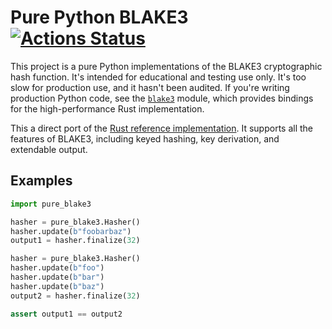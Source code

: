 # Pure Python BLAKE3 [![Actions Status](https://github.com/oconnor663/pure_python_blake3/workflows/tests/badge.svg)](https://github.com/oconnor663/pure_python_blake3/actions)

This project is a pure Python implementations of the BLAKE3 cryptographic hash
function. It's intended for educational and testing use only. It's too slow for
production use, and it hasn't been audited. If you're writing production Python
code, see the [`blake3`](https://pypi.org/project/blake3/) module, which
provides bindings for the high-performance Rust implementation.

This a direct port of the [Rust reference
implementation](https://github.com/BLAKE3-team/BLAKE3/blob/master/reference_impl/reference_impl.rs).
It supports all the features of BLAKE3, including keyed hashing, key
derivation, and extendable output.

## Examples

```python
import pure_blake3

hasher = pure_blake3.Hasher()
hasher.update(b"foobarbaz")
output1 = hasher.finalize(32)

hasher = pure_blake3.Hasher()
hasher.update(b"foo")
hasher.update(b"bar")
hasher.update(b"baz")
output2 = hasher.finalize(32)

assert output1 == output2
```
